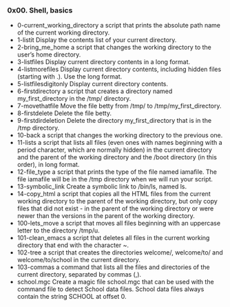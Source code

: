 ### 0x00. Shell, basics
- 0-current_working_directory a script that prints the absolute path name of the current working directory.
- 1-listit Display the contents list of your current directory.
- 2-bring_me_home a script that changes the working directory to the user’s home directory.
- 3-listfiles Display current directory contents in a long format.
- 4-listmorefiles Display current directory contents, including hidden files (starting with .). Use the long format.
- 5-listfilesdigitonly Display current directory contents.
- 6-firstdirectory a script that creates a directory named my_first_directory in the /tmp/ directory.
- 7-movethatfile Move the file betty from /tmp/ to /tmp/my_first_directory.
- 8-firstdelete Delete the file betty.
- 9-firstdirdeletion Delete the directory my_first_directory that is in the /tmp directory.
- 10-back a script that changes the working directory to the previous one.
- 11-lists a script that lists all files (even ones with names beginning with a period character, which are normally hidden) in the current directory and the parent of the working directory and the /boot directory (in this order), in long format.
- 12-file_type a script that prints the type of the file named iamafile. The file iamafile will be in the /tmp directory when we will run your script.
- 13-symbolic_link Create a symbolic link to /bin/ls, named ls.
- 14-copy_html a script that copies all the HTML files from the current working directory to the parent of the working directory, but only copy files that did not exist - in the parent of the working directory or were newer than the versions in the parent of the working directory.
- 100-lets_move a script that moves all files beginning with an uppercase letter to the directory /tmp/u.
- 101-clean_emacs a script that deletes all files in the current working directory that end with the character ~.
- 102-tree a script that creates the directories welcome/, welcome/to/ and welcome/to/school in the current directory.
- 103-commas a command that lists all the files and directories of the current directory, separated by commas (,).
- school.mgc Create a magic file school.mgc that can be used with the command file to detect School data files. School data files always contain the string SCHOOL at offset 0.
